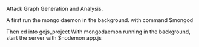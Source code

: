 Attack Graph Generation and Analysis.

A first run the mongo daemon in the background.
with command $mongod

Then cd into gojs_project
With mongodaemon running in the background, start the server with $nodemon app.js
